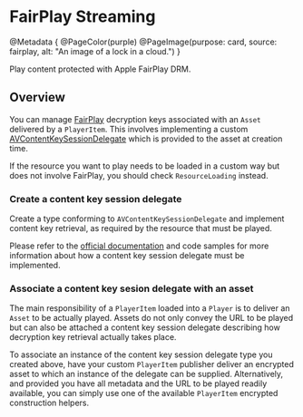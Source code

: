 # FairPlay Streaming

@Metadata {
    @PageColor(purple)
    @PageImage(purpose: card, source: fairplay, alt: "An image of a lock in a cloud.")
}

Play content protected with Apple FairPlay DRM.

## Overview

You can manage [FairPlay](https://developer.apple.com/streaming/fps/) decryption keys associated with an ``Asset`` delivered by a ``PlayerItem``. This involves implementing a custom [AVContentKeySessionDelegate](https://developer.apple.com/documentation/avfoundation/avcontentkeysessiondelegate) which is provided to the asset at creation time.

If the resource you want to play needs to be loaded in a custom way but does not involve FairPlay, you should check ``ResourceLoading`` instead.

### Create a content key session delegate

Create a type conforming to `AVContentKeySessionDelegate` and implement content key retrieval, as required by the resource that must be played.

Please refer to the [official documentation](https://developer.apple.com/documentation/avfoundation/avcontentkeysessiondelegate) and code samples for more information about how a content key session delegate must be implemented.

### Associate a content key sesion delegate with an asset

The main responsibility of a ``PlayerItem`` loaded into a ``Player`` is to deliver an ``Asset`` to be actually played. Assets do not only convey the URL to be played but can also be attached a content key session delegate describing how decryption key retrieval actually takes place.

To associate an instance of the content key session delegate type you created above, have your custom ``PlayerItem`` publisher deliver an encrypted asset to which an instance of the delegate can be supplied. Alternatively, and provided you have all metadata and the URL to be played readily available, you can simply use one of the available ``PlayerItem`` encrypted construction helpers.
